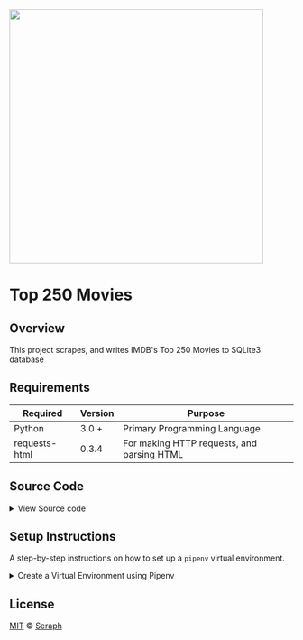 <img src="https://upload.wikimedia.org/wikipedia/commons/thumb/6/69/IMDB_Logo_2016.svg/2560px-IMDB_Logo_2016.svg.png" width=450/>

# Top 250 Movies      


## Overview

This project scrapes, and writes IMDB's Top 250 Movies to SQLite3 database



## Requirements

| Required      | Version | Purpose                                    |
|---------------|---------|--------------------------------------------|
| Python        | 3.0 +   | Primary Programming Language               | 
| requests-html | 0.3.4   | For making HTTP requests, and parsing HTML | 



## Source Code 

<details>
<summary> View Source code </summary>

```python

print("Hello World!")

```


</details>


## Setup Instructions 

A step-by-step instructions on how to set up a `pipenv` virtual environment.


<details>
<summary>Create a Virtual Environment using Pipenv </summary>

1. Download [zip file](https://github.com/seraph776/imdb-top-250-movies/archive/refs/heads/main.zip) 
2. Extract zip files
3. Change directory into projectFolder:

```
$ cd projectFolder
```

4. Install from Pipfile:

```
$ pipenv install  
```

5. Run the application from within virtual environment:

```
$ pipenv run python main.py
```



ℹ️ [Reference](https://docs.python-guide.org/dev/virtualenvs/).

</details>







## License 

[MIT](https://github.com/seraph776/imdb-top-250-movies/blob/main/LICENSE) © [Seraph](https://github.com/seraph776) 


